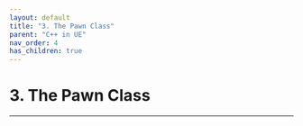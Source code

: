 ```yaml
---
layout: default
title: "3. The Pawn Class"
parent: "C++ in UE"
nav_order: 4
has_children: true
---
```


# 3. The Pawn Class

---

